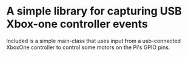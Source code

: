 # A simple library for capturing USB Xbox-one controller events

Included is a simple main-class that uses input from a usb-connected XboxOne controller to control some motors on the Pi's GPIO pins.
